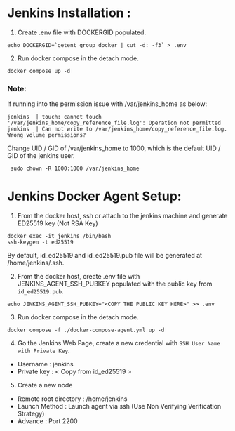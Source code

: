 # Jenkins Installation :

1. Create .env file with DOCKERGID populated.

```
echo DOCKERGID=`getent group docker | cut -d: -f3` > .env
```

2. Run docker compose in the detach mode.

```
docker compose up -d
```

### Note: 

If running into the permission issue with /var/jenkins_home as below:

```
jenkins  | touch: cannot touch '/var/jenkins_home/copy_reference_file.log': Operation not permitted
jenkins  | Can not write to /var/jenkins_home/copy_reference_file.log. Wrong volume permissions?
```

Change UID / GID of /var/jenkins_home to 1000, which is the default UID / GID of the jenkins user.

```
 sudo chown -R 1000:1000 /var/jenkins_home
```

# Jenkins Docker Agent Setup:

1. From the docker host, ssh or attach to the jenkins machine and generate ED25519 key (Not RSA Key)

```
docker exec -it jenkins /bin/bash
ssh-keygen -t ed25519
```
By default, id_ed25519 and id_ed25519.pub file will be generated at /home/jenkins/.ssh.

2. From the docker host, create .env file with JENKINS_AGENT_SSH_PUBKEY populated with the public key from `id_ed25519.pub`.

```
echo JENKINS_AGENT_SSH_PUBKEY="<COPY THE PUBLIC KEY HERE>" >> .env
```

3. Run docker compose in the detach mode.

```
docker compose -f ./docker-compose-agent.yml up -d
```

4. Go the Jenkins Web Page, create a new credential with `SSH User Name with Private Key`.

* Username : jenkins
* Private key : < Copy from id_ed25519 >

5. Create a new node 

* Remote root directory : /home/jenkins
* Launch Method : Launch agent via ssh (Use Non Verifying Verification Strategy)
* Advance : Port 2200
